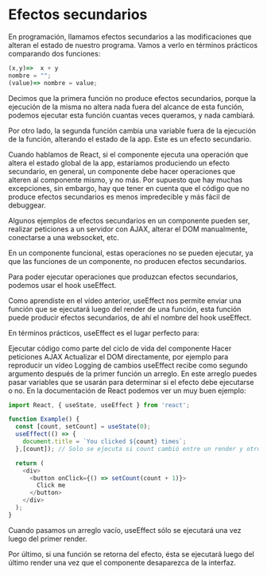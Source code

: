 # Efectos secundarios


En programación, llamamos efectos secundarios a las modificaciones que alteran el estado de nuestro programa. Vamos a verlo en términos prácticos comparando dos funciones:

```javascript
(x,y)=>  x + y 
nombre = "";
(value)=> nombre = value;
```
Decimos que la primera función no produce efectos secundarios, porque la ejecución de la misma no altera nada fuera del alcance de esta función, podemos ejecutar esta función cuantas veces queramos, y nada cambiará.

Por otro lado, la segunda función cambia una variable fuera de la ejecución de la función, alterando el estado de la app. Este es un efecto secundario.

Cuando hablamos de React, si el componente ejecuta una operación que altera el estado global de la app, estaríamos produciendo un efecto secundario, en general, un componente debe hacer operaciones que alteren al componente mismo, y no más. Por supuesto que hay muchas excepciones, sin embargo, hay que tener en cuenta que el código que no produce efectos secundarios es menos impredecible y más fácil de debuggear.

Algunos ejemplos de efectos secundarios en un componente pueden ser, realizar peticiones a un servidor con AJAX, alterar el DOM manualmente, conectarse a una websocket, etc.

En un componente funcional, estas operaciones no se pueden ejecutar, ya que las funciones de un componente, no producen efectos secundarios.

Para poder ejecutar operaciones que produzcan efectos secundarios, podemos usar el hook useEffect.

Como aprendiste en el vídeo anterior, useEffect nos permite enviar una función que se ejecutará luego del render de una función, esta función puede producir efectos secundarios, de ahí el nombre del hook useEffect.

En términos prácticos, useEffect es el lugar perfecto para:

Ejecutar código como parte del ciclo de vida del componente
Hacer peticiones AJAX
Actualizar el DOM directamente, por ejemplo para reproducir un vídeo
Logging de cambios
useEffect recibe como segundo argumento después de la primer función un arreglo. En este arreglo puedes pasar variables que se usarán para determinar si el efecto debe ejecutarse o no. En la documentación de React podemos ver un muy buen ejemplo:
```javascript
import React, { useState, useEffect } from 'react';

function Example() {
  const [count, setCount] = useState(0);
  useEffect(() => {
    document.title = `You clicked ${count} times`;
  },[count]); // Solo se ejecuta si count cambió entre un render y otro

  return (
    <div>
      <button onClick={() => setCount(count + 1)}>
        Click me
      </button>
    </div>
  );
}
```
Cuando pasamos un arreglo vacío, useEffect sólo se ejecutará una vez luego del primer render.

Por último, si una función se retorna del efecto, ésta se ejecutará luego del último render una vez que el componente desaparezca de la interfaz.

